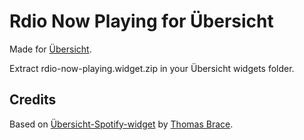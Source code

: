 # Rdio Now Playing for Übersicht

Made for [Übersicht][u].

  [u]: http://tracesof.net/uebersicht/

Extract rdio-now-playing.widget.zip in your Übersicht widgets folder.

## Credits

Based on [Übersicht-Spotify-widget][us] by [Thomas Brace][tb].

  [us]: https://github.com/ThomasBrace/Ubersicht-Spotify-widget
  [tb]: http://www.thomasbrace.com/

